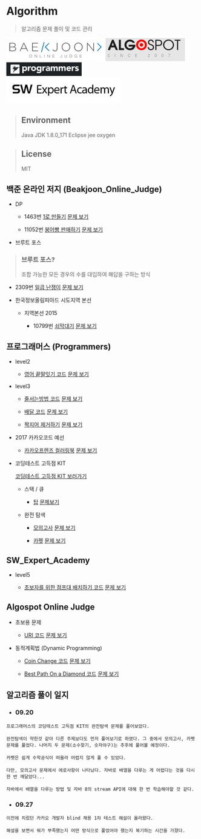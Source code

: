 # Algorithm

> 알고리즘 문제 풀이 및 코드 관리

![](Programming_site_img/BOJ.JPG)
![](Programming_site_img/Algospot.JPG)
![](Programming_site_img/programmers.JPG)
![](Programming_site_img/SW_Expert_Academy.JPG)


> ## Environment
> Java
> JDK 1.8.0_171
> Eclipse jee oxygen

> ## License
> MIT

## 백준 온라인 저지 (Beakjoon_Online_Judge)

  * DP

    - 1463번 [1로 만들기](Beakjoon_Online_Judge/MakeNumberOne.java) [문제 보기](https://www.acmicpc.net/problem/1463)

    - 11052번 [붕어빵 판매하기](Beakjoon_Online_Judge/SellingBongappang.java) [문제 보기](https://www.acmicpc.net/problem/11052)

  * 브루트 포스

> ### 브루트 포스?
> 조합 가능한 모든 경우의 수를 대입하여 해답을 구하는 방식

   - 2309번 [일곱 난쟁이](Beakjoon_Online_Judge/SevenDwarfs.java) [문제 보기](https://www.acmicpc.net/problem/2309)

  * 한국정보올림피아드 시도지역 본선

    - 지역본선 2015

      + 10799번 [쇠막대기](Beakjoon_Online_Judge/StealPipe.java) [문제 보기](https://www.acmicpc.net/problem/10799)

## 프로그래머스 (Programmers)

  * level2

    - [영어 끝말잇기 코드](Programmers/level2/EndtoEnd.java) [문제 보기](https://programmers.co.kr/learn/courses/30/lessons/12981?language=java)

  * level3

    - [줄서는방법 코드](Programmers/level3/LineRule.java) [문제 보기](https://programmers.co.kr/learn/courses/30/lessons/12978)

    - [배달 코드](Programmers/level3/Delevery.java) [문제 보기](https://programmers.co.kr/learn/courses/30/lessons/12936)

    - [짝지어 제거하기](Programmers/level3/PairsRemove.java) [문제 보기](https://programmers.co.kr/learn/courses/30/lessons/12973)

  * 2017 카카오코드 예선

    - [카카오프렌즈 컬러링북](Programmers/kakao2017/ColoringBook.java) [문제 보기](https://programmers.co.kr/learn/courses/30/lessons/1829)

  * 코딩테스트 고득점 KIT

    [코딩테스트 고득점 KIT 보러가기](https://programmers.co.kr/learn/challenges)

    - 스택 / 큐

      + [탑](Programmers/CodingTestPractice/stackqueue/Tower.java) [문제보기](https://programmers.co.kr/learn/courses/30/lessons/42588)

    - 완전 탐색

      + [모의고사](Programmers/CodingTestPractice/ExhausiveSearch/MockTest.java) [문제 보기](https://programmers.co.kr/learn/courses/30/lessons/42840)

      + [카펫](Programmers/CodingTestPractice/ExhausiveSearch/Carpet.java) [문제 보기](https://programmers.co.kr/learn/courses/30/lessons/42842)

## SW_Expert_Academy

  * level5

    - [초보자를 위한 점프대 배치하기 코드](SW_Expert_Academy/level5/JumpEquipment.java) [문제 보기](https://www.swexpertacademy.com/main/code/problem/problemDetail.do?contestProbId=AWGsV8IaAXsDFAVW&categoryId=AWGsV8IaAXsDFAVW&categoryType=CODE&&&)

## Algospot Online Judge

  * 초보용 문제

    - [URI 코드](Algospot/Beginner/URIDecoding.java) [문제 보기](https://algospot.com/judge/problem/read/URI)

  * 동적계획법 (Dynamic Programming)

    - [Coin Change 코드](Algospot/Beginner/dp/CoinChange.java) [문제 보기](https://algospot.com/judge/problem/read/COINS)

    - [Best Path On a Diamond 코드](Algospot/Beginner/dp/DiamondPath.java) [문제 보기](https://algospot.com/judge/problem/read/DIAMONDPATH)

## 알고리즘 풀이 일지

- ### 09.20

```
프로그래머스의 코딩테스트 고득점 KIT의 완전탐색 문제를 풀어보았다.

완전탐색이 약한것 같아 다른 주제보다도 먼저 풀어보기로 하였다. 그 중에서 모의고사, 카펫 문제를 풀었다. 나머지 두 문제(소수찾기, 숫자야구)는 추후에 풀어볼 예정이다.

카펫은 쉽게 수학공식이 떠올라 어렵지 않게 풀 수 있었다.

다만, 모의고사 문제에서 에로사항이 나타났다. 자바로 배열을 다루는 게 어렵다는 것을 다시 한 번 깨달았다...

자바에서 배열을 다루는 방법 및 자바 8의 stream API에 대해 한 번 학습해야할 것 같다.
```

 - ### 09.27

```
이전에 치렀던 카카오 개발자 blind 채용 1차 테스트 해설이 올라왔다.

해설을 보면서 뭐가 부족했는지 어떤 방식으로 풀었어야 했는지 복기하는 시간을 가졌다.
```
